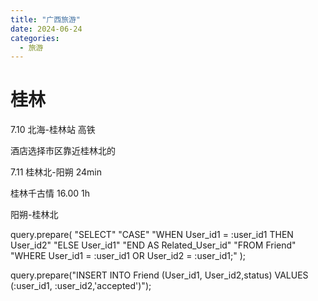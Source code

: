```yaml
---
title: "广西旅游"
date: 2024-06-24
categories:
  - 旅游
---
```


# 桂林

7.10 北海-桂林站 高铁

酒店选择市区靠近桂林北的



7.11 桂林北-阳朔 24min



桂林千古情 16.00 1h



阳朔-桂林北







query.prepare(  "SELECT"
                        "CASE"
                            "WHEN User_id1 = :user_id1 THEN User_id2"
                            "ELSE User_id1"
                        "END AS Related_User_id"
                    "FROM Friend"
                    "WHERE User_id1 = :user_id1 OR User_id2 = :user_id1;"
    );



query.prepare("INSERT INTO Friend (User_id1, User_id2,status) VALUES (:user_id1, :user_id2,'accepted')");